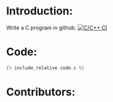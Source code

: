 # Introduction:
Write a C program in github.
[![C/C++ CI](https://github.com/csci3251-2023/project-team-l/actions/workflows/c-cpp.yml/badge.svg)](https://github.com/csci3251-2023/project-team-l/actions/workflows/c-cpp.yml)

# Code:

```c
{% include_relative code.c %}
```

# Contributors:
